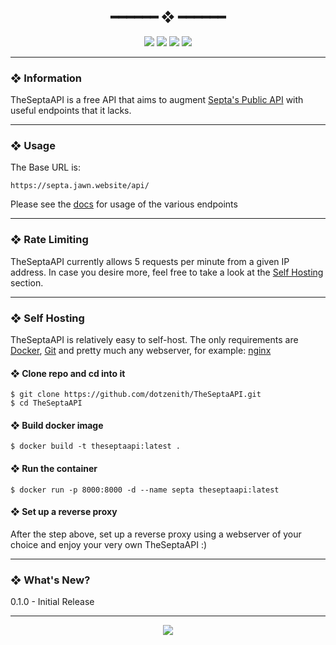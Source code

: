 <h2 align="center"> ━━━━━━  ❖  ━━━━━━ </h2>

<!-- BADGES -->
<div align="center">
   <p></p>

   <img src="https://img.shields.io/github/stars/dotzenith/TheSeptaAPI?color=DDB6F2&labelColor=302D41&style=for-the-badge">

   <img src="https://img.shields.io/github/forks/dotzenith/TheSeptaAPI?color=F8BD96&labelColor=302D41&style=for-the-badge">

   <img src="https://img.shields.io/github/actions/workflow/status/dotzenith/TheSeptaAPI/deploy.yml?branch=main&color=89b4fa&labelColor=302D41&style=for-the-badge&label=Deployment"/>

   <img src="https://img.shields.io/github/actions/workflow/status/dotzenith/TheSeptaAPI/test.yml?branch=main&color=ABE9B3&labelColor=302D41&style=for-the-badge&label=Tests"/>
   <br>
</div>

<p/>

---

### ❖ Information

TheSeptaAPI is a free API that aims to augment [Septa's Public API](https://www3.septa.org/) with useful endpoints that it lacks.

---

### ❖ Usage

The Base URL is:
```
https://septa.jawn.website/api/
```

Please see the [docs](https://septa.jawn.website/) for usage of the various endpoints

---

### ❖ Rate Limiting

TheSeptaAPI currently allows 5 requests per minute from a given IP address. In case you desire more, feel free to take a look at the [Self Hosting](#Self-Hosting) section.

---

### ❖ Self Hosting

TheSeptaAPI is relatively easy to self-host. The only requirements are [Docker](https://www.docker.com/), [Git](https://git-scm.com/) and pretty much any webserver, for example: [nginx](https://www.nginx.com/)

#### ❖ Clone repo and cd into it

```
$ git clone https://github.com/dotzenith/TheSeptaAPI.git
$ cd TheSeptaAPI
```

<b></b>

#### ❖ Build docker image

```
$ docker build -t theseptaapi:latest .
```

#### ❖ Run the container

```
$ docker run -p 8000:8000 -d --name septa theseptaapi:latest
```

#### ❖ Set up a reverse proxy

After the step above, set up a reverse proxy using a webserver of your choice and enjoy your very own TheSeptaAPI :)

---

### ❖ What's New?

0.1.0 - Initial Release

---

<div align="center">

   <img src="https://img.shields.io/static/v1.svg?label=License&message=MIT&color=F5E0DC&labelColor=302D41&style=for-the-badge">

</div>

